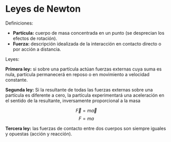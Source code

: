 # Leyes de Newton

Definiciones:

- **Partícula:** cuerpo de masa concentrada en un punto (se desprecian los efectos de rotación).
- **Fuerza:** descripción idealizada de la interacción en contacto directo o por acción a distancia.

Leyes:

**Primera ley:** si sobre una partícula actúan fuerzas externas cuya suma es nula, partícula permanecerá en reposo o en movimiento a velocidad constante. 

**Segunda ley:** Si la resultante de todas las fuerzas externas sobre una partícula es diferente a cero, la partícula experimentará una aceleración en el sentido de la resultante, inversamente proporcional a la masa

$$\vec{F} = m\vec{a}$$
$$F=ma$$

**Tercera ley:** las fuerzas de contacto entre dos cuerpos son siempre iguales y opuestas (acción y reacción).

